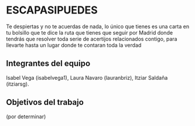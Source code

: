# ESCAPASIPUEDES

Te despiertas y no te acuerdas de nada, lo único que tienes es una carta en tu bolsillo que te dice la ruta que tienes que seguir por Madrid donde tendrás que resolver toda serie de acertijos relacionados contigo, para llevarte hasta un lugar donde te contaran toda la verdad 
## Integrantes del equipo

Isabel Vega (isabelvega1), Laura Navaro (lauranbriz), Itziar Saldaña (itziarsg).

## Objetivos del trabajo

(por determinar)
